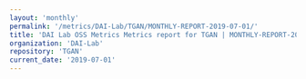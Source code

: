 ```yaml
---
layout: 'monthly'
permalink: '/metrics/DAI-Lab/TGAN/MONTHLY-REPORT-2019-07-01/'
title: 'DAI Lab OSS Metrics Metrics report for TGAN | MONTHLY-REPORT-2019-07-01'
organization: 'DAI-Lab'
repository: 'TGAN'
current_date: '2019-07-01'
---
```

